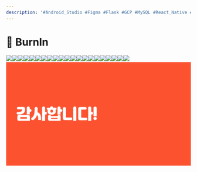 ```yaml
---
description: '#Android_Studio #Figma #Flask #GCP #MySQL #React_Native #SQL'
---
```


# 👟 BurnIn

![](<../../../../.gitbook/assets/BurnIN최종발표 01.png>)![](<../../../../.gitbook/assets/BurnIN최종발표 02.png>)![](<../../../../.gitbook/assets/BurnIN최종발표 03 (1).png>)![](<../../../../.gitbook/assets/BurnIN최종발표 04 (1).png>)![](<../../../../.gitbook/assets/BurnIN최종발표 05 (1).png>)![](<../../../../.gitbook/assets/BurnIN최종발표 06 (1).png>)![](<../../../../.gitbook/assets/BurnIN최종발표 07 (1).png>)![](<../../../../.gitbook/assets/BurnIN최종발표 08 (1).png>)![](<../../../../.gitbook/assets/BurnIN최종발표 09 (1).png>)![](<../../../../.gitbook/assets/BurnIN최종발표 10 (1).png>)![](<../../../../.gitbook/assets/BurnIN최종발표 11 (1).png>)![](<../../../../.gitbook/assets/BurnIN최종발표 12.png>)![](<../../../../.gitbook/assets/BurnIN최종발표 13 (1).png>)![](<../../../../.gitbook/assets/BurnIN최종발표 14.png>)![](<../../../../.gitbook/assets/BurnIN최종발표 15.png>)![](<../../../../.gitbook/assets/BurnIN최종발표 16.png>)![](<../../../../.gitbook/assets/BurnIN최종발표 17.png>)![](<../../../../.gitbook/assets/BurnIN최종발표 18.png>)![](<../../../../.gitbook/assets/BurnIN최종발표 19.png>)![](<../../../../.gitbook/assets/BurnIN최종발표 20.png>)![](<../../../../.gitbook/assets/BurnIN최종발표 21.png>)![](../../../../.gitbook/assets/image.png)
